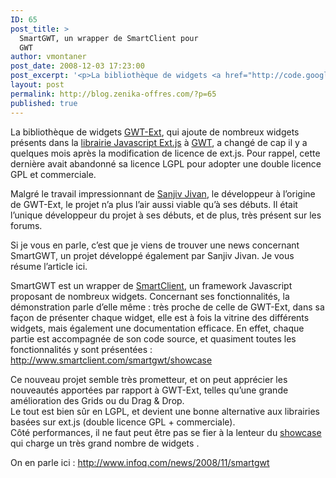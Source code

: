 ```yaml
---
ID: 65
post_title: >
  SmartGWT, un wrapper de SmartClient pour
  GWT
author: vmontaner
post_date: 2008-12-03 17:23:00
post_excerpt: '<p>La bibliothèque de widgets <a href="http://code.google.com/p/gwt-ext/">GWT-Ext</a>, qui ajoute de nombreux widgets présents dans la <a href="http://extjs.com/">librairie Javascript Ext.js</a> à <a href="http://code.google.com/webtoolkit/">GWT</a>, a changé de cap il y a quelques mois après la modification de licence de ext.js. Pour rappel, cette dernière avait abandonné sa licence LGPL pour adopter une double licence GPL et commerciale.</p> <p>Malgré le travail impressionnant de <a href="http://www.jroller.com/sjivan/">Sanjiv Jivan</a>, le développeur à l’origine de GWT-Ext, le projet n’a plus l’air aussi viable qu’à ses débuts. Il était l’unique développeur du projet à ses débuts, et de plus, très présent sur les forums.</p> <p>Si je vous en parle, c’est que je viens de trouver une news concernant SmartGWT, un projet développé également par Sanjiv Jivan. Je vous résume l’article ici.</p>'
layout: post
permalink: http://blog.zenika-offres.com/?p=65
published: true
---
```

<p>La bibliothèque de widgets <a href="http://code.google.com/p/gwt-ext/">GWT-Ext</a>, qui ajoute de nombreux widgets présents dans la <a href="http://extjs.com/">librairie Javascript Ext.js</a> à <a href="http://code.google.com/webtoolkit/">GWT</a>, a changé de cap il y a quelques mois après la modification de licence de ext.js. Pour rappel, cette dernière avait abandonné sa licence LGPL pour adopter une double licence GPL et commerciale.</p> <p>Malgré le travail impressionnant de <a href="http://www.jroller.com/sjivan/">Sanjiv Jivan</a>, le développeur à l’origine de GWT-Ext, le projet n’a plus l’air aussi viable qu’à ses débuts. Il était l’unique développeur du projet à ses débuts, et de plus, très présent sur les forums.</p> <p>Si je vous en parle, c’est que je viens de trouver une news concernant SmartGWT, un projet développé également par Sanjiv Jivan. Je vous résume l’article ici.</p>
<!--more-->
<p>SmartGWT est un wrapper de <a href="http://www.smartclient.com/">SmartClient</a>, un framework Javascript proposant de nombreux widgets. Concernant ses fonctionnalités, la démonstration parle d’elle même&nbsp;: très proche de celle de GWT-Ext, dans sa façon de présenter chaque widget, elle est à fois la vitrine des différents widgets, mais également une documentation efficace. En effet, chaque partie est accompagnée de son code source, et quasiment toutes les fonctionnalités y sont présentées&nbsp;: <a href="http://www.smartclient.com/smartgwt/showcase">http://www.smartclient.com/smartgwt/showcase</a></p> <p>Ce nouveau projet semble très prometteur, et on peut apprécier les nouveautés apportées par rapport à GWT-Ext, telles qu’une grande amélioration des Grids ou du Drag &amp; Drop.<br />
Le tout est bien sûr en LGPL, et devient une bonne alternative aux librairies basées sur ext.js (double licence GPL + commerciale).<br />
Côté performances, il ne faut peut être pas se fier à la lenteur du <a href="http://www.smartclient.com/smartgwt/showcase">showcase</a> qui charge un très grand nombre de widgets .</p> <p>On en parle ici&nbsp;: <a href="http://www.infoq.com/news/2008/11/smartgwt">http://www.infoq.com/news/2008/11/smartgwt</a></p>
